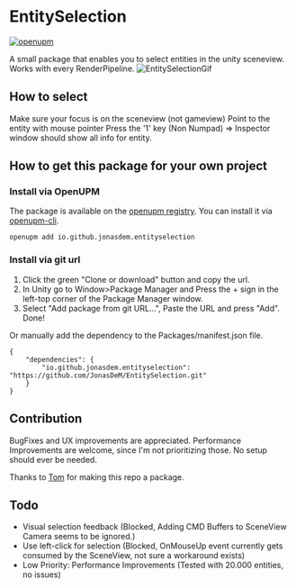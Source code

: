 # EntitySelection

[![openupm](https://img.shields.io/npm/v/io.github.jonasdem.entityselection?label=openupm&registry_uri=https://package.openupm.com)](https://openupm.com/packages/io.github.jonasdem.entityselection/)

A small package that enables you to select entities in the unity sceneview.
Works with every RenderPipeline.
![EntitySelectionGif](https://jonasdem.github.io/Media/EntitySelection.gif)

## How to select
Make sure your focus is on the sceneview (not gameview)
Point to the entity with mouse pointer
Press the '1' key (Non Numpad)
=> Inspector window should show all info for entity.

## How to get this package for your own project

### Install via OpenUPM

The package is available on the [openupm registry](https://openupm.com/). You can install it via [openupm-cli](https://github.com/openupm/openupm-cli#openupm-cli).

```
openupm add io.github.jonasdem.entityselection
```

### Install via git url

1. Click the green "Clone or download" button and copy the url.
2. In Unity go to Window>Package Manager and Press the + sign in the left-top corner of the Package Manager window.
3. Select "Add package from git URL...", Paste the URL and press "Add".
Done!

Or manually add the dependency to the Packages/manifest.json file.

```
{
    "dependencies": {
        "io.github.jonasdem.entityselection": "https://github.com/JonasDeM/EntitySelection.git"
    }
}
```

## Contribution
BugFixes and UX improvements are appreciated.
Performance Improvements are welcome, since I'm not prioritizing those.
No setup should ever be needed.

Thanks to [Tom](https://github.com/Moosichu) for making this repo a package.

## Todo
* Visual selection feedback (Blocked, Adding CMD Buffers to SceneView Camera seems to be ignored.)
* Use left-click for selection (Blocked, OnMouseUp event currently gets consumed by the SceneView, not sure a workaround exists)
* Low Priority: Performance Improvements (Tested with 20.000 entities, no issues)
